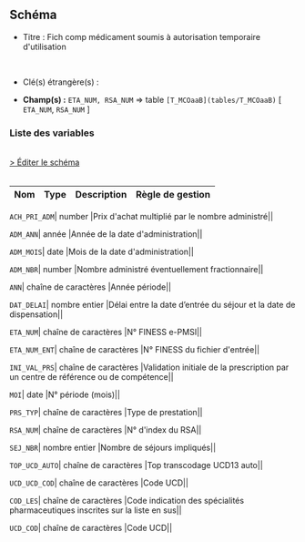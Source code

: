 ## Schéma


- Titre : Fich comp médicament soumis à autorisation temporaire d'utilisation
<br />



- Clé(s) étrangère(s) : <br />

- **Champ(s) :** `ETA_NUM, RSA_NUM`
  => table `[T_MCOaaB](tables/T_MCOaaB)` [ `ETA_NUM`, `RSA_NUM` ]<br />

 
### Liste des variables
<br />
<div>
    <a href="https://gitlab.com/healthdatahub/applications-du-hdh/schema-snds/-/tree/master/schemas/T_MCOaaMEDATU/T_MCOaaMEDATU.json"
       target="_blank" rel="noopener noreferrer">> Éditer le schéma</a>
</div>
<br />

Nom | Type | Description | Règle de gestion
-|-|-|-



`ACH_PRI_ADM`| number |Prix d'achat multiplié par le nombre administré||

`ADM_ANN`| année |Année de la date d'administration||

`ADM_MOIS`| date |Mois de la date d'administration||

`ADM_NBR`| number |Nombre administré éventuellement fractionnaire||

`ANN`| chaîne de caractères |Année période||

`DAT_DELAI`| nombre entier |Délai entre la date d’entrée du séjour et la date de dispensation||

`ETA_NUM`| chaîne de caractères |N° FINESS e-PMSI||

`ETA_NUM_ENT`| chaîne de caractères |N° FINESS du fichier d'entrée||

`INI_VAL_PRS`| chaîne de caractères |Validation initiale de la prescription par un centre de référence ou de compétence||

`MOI`| date |N° période (mois)||

`PRS_TYP`| chaîne de caractères |Type de prestation||

`RSA_NUM`| chaîne de caractères |N° d'index du RSA||

`SEJ_NBR`| nombre entier |Nombre de séjours impliqués||

`TOP_UCD_AUTO`| chaîne de caractères |Top transcodage UCD13 auto||

`UCD_UCD_COD`| chaîne de caractères |Code UCD||

`COD_LES`| chaîne de caractères |Code indication des spécialités pharmaceutiques inscrites sur la liste en sus||

`UCD_COD`| chaîne de caractères |Code UCD||
